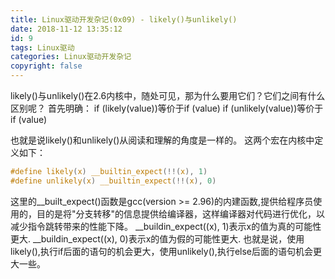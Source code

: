 ```yaml
---
title: Linux驱动开发杂记(0x09) - likely()与unlikely()
date: 2018-11-12 13:35:12
id: 9
tags: Linux驱动
categories: Linux驱动开发杂记
copyright: false
---
```


﻿likely()与unlikely()在2.6内核中，随处可见，那为什么要用它们？它们之间有什么区别呢？
首先明确：
if (likely(value))等价于if (value)
if (unlikely(value))等价于if (value)

也就是说likely()和unlikely()从阅读和理解的角度是一样的。
这两个宏在内核中定义如下：
```c
#define likely(x) __builtin_expect(!!(x), 1)
#define unlikely(x) __builtin_expect(!!(x), 0)
```
这里的__built_expect()函数是gcc(version >= 2.96)的内建函数,提供给程序员使用的，目的是将"分支转移"的信息提供给编译器，这样编译器对代码进行优化，以减少指令跳转带来的性能下降。
__buildin_expect((x), 1)表示x的值为真的可能性更大.
__buildin_expect((x), 0)表示x的值为假的可能性更大.
也就是说，使用likely(),执行if后面的语句的机会更大，使用unlikely(),执行else后面的语句机会更大一些。
